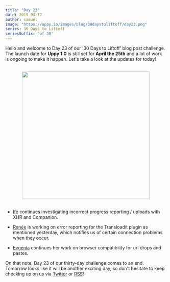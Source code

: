 ```yaml
---
title: "Day 23"
date: 2019-04-17
author: samuel
image: "https://uppy.io/images/blog/30daystoliftoff/day23.png"
series: 30 Days to Liftoff
seriesSuffix: 'of 30'
---
```


Hello and welcome to Day 23 of our '30 Days to Liftoff' blog post challenge. The launch date for **Uppy 1.0** is still set for **April the 25th** and a lot of work is ongoing to make it happen. Let's take a look at the updates for today!

<center><br /><img width="400" src="/images/blog/30daystoliftoff/day23.png"><br /><br /></center>

<!--more-->


- [Ife](https://github.com/ifedapoolarewaju) continues investigating incorrect progress reporting / uploads with XHR and Companion.

- [Renée](https://github.com/goto-bus-stop) is working on error reporting for the Transloadit plugin as mentioned yesterday, which notifies us of certain connection problems when they occur.

- [Evgenia](https://github.com/lakesare) continues her work on browser compatibility for url drops and pastes.

On that note, Day 23 of our thirty-day challenge comes to an end. Tomorrow looks like it will be another exciting day, so don't hesitate to keep checking up on us via [Twitter](https://twitter.com/uppy_io) or [RSS](https://uppy.io/atom.xml)!
